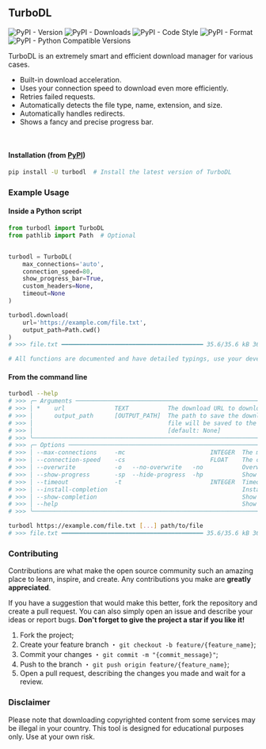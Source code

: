 ## TurboDL

![PyPI - Version](https://img.shields.io/pypi/v/turbodl?style=flat&logo=pypi&logoColor=blue&color=blue&link=https://pypi.org/project/turbodl)
![PyPI - Downloads](https://img.shields.io/pypi/dm/turbodl?style=flat&logo=pypi&logoColor=blue&color=blue&link=https://pypi.org/project/turbodl)
![PyPI - Code Style](https://img.shields.io/badge/code%20style-ruff-blue?style=flat&logo=ruff&logoColor=blue&color=blue&link=https://github.com/astral-sh/ruff)
![PyPI - Format](https://img.shields.io/pypi/format/turbodl?style=flat&logo=pypi&logoColor=blue&color=blue&link=https://pypi.org/project/turbodl)
![PyPI - Python Compatible Versions](https://img.shields.io/pypi/pyversions/turbodl?style=flat&logo=python&logoColor=blue&color=blue&link=https://pypi.org/project/turbodl)

TurboDL is an extremely smart and efficient download manager for various cases.

- Built-in download acceleration.
- Uses your connection speed to download even more efficiently.
- Retries failed requests.
- Automatically detects the file type, name, extension, and size.
- Automatically handles redirects.
- Shows a fancy and precise progress bar.

<br>

#### Installation (from [PyPI](https://pypi.org/project/turbodl))

```bash
pip install -U turbodl  # Install the latest version of TurboDL
```

### Example Usage

#### Inside a Python script

```python
from turbodl import TurboDL
from pathlib import Path  # Optional


turbodl = TurboDL(
    max_connections='auto',
    connection_speed=80,
    show_progress_bar=True,
    custom_headers=None,
    timeout=None
)

turbodl.download(
    url='https://example.com/file.txt',
    output_path=Path.cwd()
)
# >>> file.txt ━━━━━━━━━━━━━━━━━━━━━━━━━━━━━━━━━━━━━━━━ 35.6/35.6 kB 36.2 MB/s 0:00:00 100%

# All functions are documented and have detailed typings, use your development IDE to learn more.

```

#### From the command line

```bash
turbodl --help
# >>> ╭─ Arguments ────────────────────────────────────────────────────────────────────────────────────────────────────────────────────────────────────────────────────────────────────────────────────────────────────────────────────────────────────────────────────────╮
# >>> │ *    url              TEXT           The download URL to download the file from. [default: None] [required]                                                                                                                                                        │
# >>> │      output_path      [OUTPUT_PATH]  The path to save the downloaded file to. If the path is a directory, the file name will be generated from the server response. If the path is a file, the file will be saved with the provided name. If not provided, the     │
# >>> │                                      file will be saved to the current working directory. (default: Path.cwd())                                                                                                                                                    │
# >>> │                                      [default: None]                                                                                                                                                                                                               │
# >>> ╰────────────────────────────────────────────────────────────────────────────────────────────────────────────────────────────────────────────────────────────────────────────────────────────────────────────────────────────────────────────────────────────────────╯
# >>> ╭─ Options ──────────────────────────────────────────────────────────────────────────────────────────────────────────────────────────────────────────────────────────────────────────────────────────────────────────────────────────────────────────────────────────╮
# >>> │ --max-connections     -mc                        INTEGER  The maximum number of connections to use for downloading the file (default: 'auto'). [default: None]                                                                                                     │
# >>> │ --connection-speed    -cs                        FLOAT    The connection speed in Mbps (default: 80). [default: None]                                                                                                                                              │
# >>> │ --overwrite           -o   --no-overwrite   -no           Overwrite the file if it already exists. Otherwise, a "_1", "_2", etc. suffix will be added. [default: overwrite]                                                                                        │
# >>> │ --show-progress       -sp  --hide-progress  -hp           Show or hide the download progress bar. [default: show-progress]                                                                                                                                         │
# >>> │ --timeout             -t                         INTEGER  Timeout in seconds for the download process. Or None for no timeout. [default: None]                                                                                                                     │
# >>> │ --install-completion                                      Install completion for the current shell.                                                                                                                                                                │
# >>> │ --show-completion                                         Show completion for the current shell, to copy it or customize the installation.                                                                                                                         │
# >>> │ --help                                                    Show this message and exit.                                                                                                                                                                              │
# >>> ╰────────────────────────────────────────────────────────────────────────────────────────────────────────────────────────────────────────────────────────────────────────────────────────────────────────────────────────────────────────────────────────────────────╯

turbodl https://example.com/file.txt [...] path/to/file
# >>> file.txt ━━━━━━━━━━━━━━━━━━━━━━━━━━━━━━━━━━━━━━━━ 35.6/35.6 kB 36.2 MB/s 0:00:00 100%
```

### Contributing

Contributions are what make the open source community such an amazing place to learn, inspire, and create. Any contributions you make are **greatly appreciated**.

If you have a suggestion that would make this better, fork the repository and create a pull request. You can also simply open an issue and describe your ideas or report bugs. **Don't forget to give the project a star if you like it!**

1. Fork the project;
2. Create your feature branch ・ `git checkout -b feature/{feature_name}`;
3. Commit your changes ・ `git commit -m "{commit_message}"`;
4. Push to the branch ・ `git push origin feature/{feature_name}`;
5. Open a pull request, describing the changes you made and wait for a review.

### Disclaimer

Please note that downloading copyrighted content from some services may be illegal in your country. This tool is designed for educational purposes only. Use at your own risk.
